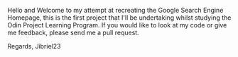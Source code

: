 Hello and Welcome to my attempt at recreating the Google Search Engine Homepage, this is the first project that I'll be undertaking whilst studying the Odin Project Learning Program. If you would like to look at my code or give me feedback, please send me a pull request.

Regards, 
Jibriel23
